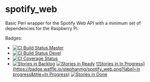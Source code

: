 # spotify_web
Basic Perl wrapper for the Spotify Web API with a minimum set of dependencies for the Raspberry Pi.

Badges:
* [![CI Build Status Master](https://travis-ci.org/stephanmg/spotify_web.svg?branch=master)](https://travis-ci.org/stephanmg/spotify_web?branch=master)
 * [![CI Build Status Devel](https://travis-ci.org/stephanmg/spotify_web.svg?branch=devel)](https://travis-ci.org/stephanmg/spotify_web?branch=devel)
* [![CI Coverage Status](https://coveralls.io/repos/stephanmg/spotify_web/badge.png)](https://coveralls.io/r/stephanmg/spotify_web)
* [![Stories in Backlog](https://badge.waffle.io/stephanmg/spotify_web.png?label=backlog&title=Backlog)](http://waffle.io/stephanmg/spotify_web)
  [![Stories in Ready](https://badge.waffle.io/stephanmg/spotify_web.png?label=ready&title=Ready)](http://waffle.io/stephanmg/spotify_web)
  [![Stories in In Progress](https://badge.waffle.io/stephanmg/spotify_web.png?label=in progress&title=In Progress)](http://waffle.io/stephanmg/spotify_web)
  [![Stories in Done](https://badge.waffle.io/stephanmg/spotify_web.png?label=done&title=Done)](http://waffle.io/stephanmg/spotify_web)
